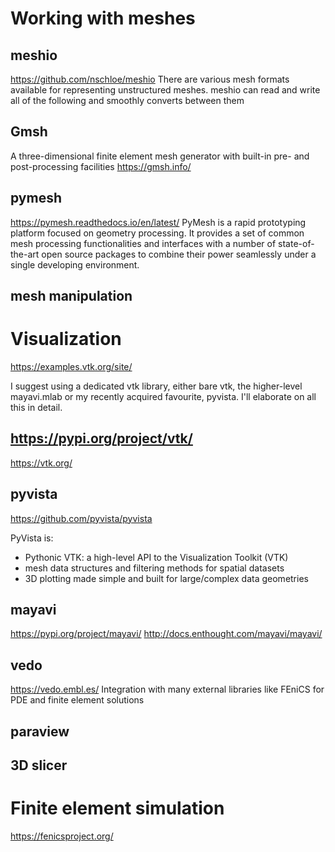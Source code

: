 
# Working with meshes


## meshio
https://github.com/nschloe/meshio
There are various mesh formats available for representing unstructured meshes. meshio can read and write all of the following and smoothly converts between them

## Gmsh 
A three-dimensional finite element mesh generator with built-in pre- and post-processing facilities
https://gmsh.info/

## pymesh
https://pymesh.readthedocs.io/en/latest/
PyMesh is a rapid prototyping platform focused on geometry processing. It provides a set of common mesh processing functionalities and interfaces with a number of state-of-the-art open source packages to combine their power seamlessly under a single developing environment.


## mesh manipulation

# Visualization
https://examples.vtk.org/site/

 I suggest using a dedicated vtk library, either bare vtk, the higher-level mayavi.mlab or my recently acquired favourite, pyvista. I'll elaborate on all this in detail.
 ## https://pypi.org/project/vtk/
https://vtk.org/

## pyvista
https://github.com/pyvista/pyvista

PyVista is:

- Pythonic VTK: a high-level API to the Visualization Toolkit (VTK)
- mesh data structures and filtering methods for spatial datasets
- 3D plotting made simple and built for large/complex data geometries


## mayavi
https://pypi.org/project/mayavi/
http://docs.enthought.com/mayavi/mayavi/

## vedo
https://vedo.embl.es/
Integration with many external libraries like FEniCS for PDE and finite element solutions


## paraview

## 3D slicer


# Finite element simulation
https://fenicsproject.org/
